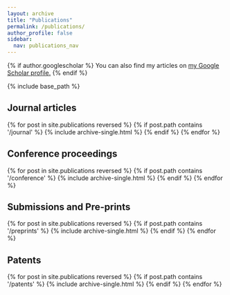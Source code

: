 ```yaml
---
layout: archive
title: "Publications"
permalink: /publications/
author_profile: false
sidebar:
  nav: publications_nav
---
```


{% if author.googlescholar %}
  You can also find my articles on <u><a href="{{author.googlescholar}}">my Google Scholar profile</a>.</u>
{% endif %}

{% include base_path %}

## Journal articles
{% for post in site.publications reversed %}
    {% if post.path contains '/journal' %}
      {% include archive-single.html %}
    {% endif %}
{% endfor %}

## Conference proceedings
{% for post in site.publications reversed %}
    {% if post.path contains '/conference' %}
      {% include archive-single.html %}
    {% endif %}
{% endfor %}

## Submissions and Pre-prints 
{% for post in site.publications reversed %}
    {% if post.path contains '/preprints' %}
      {% include archive-single.html %}
    {% endif %}
{% endfor %}

## Patents 
{% for post in site.publications reversed %}
    {% if post.path contains '/patents' %}
      {% include archive-single.html %}
    {% endif %}
{% endfor %}
